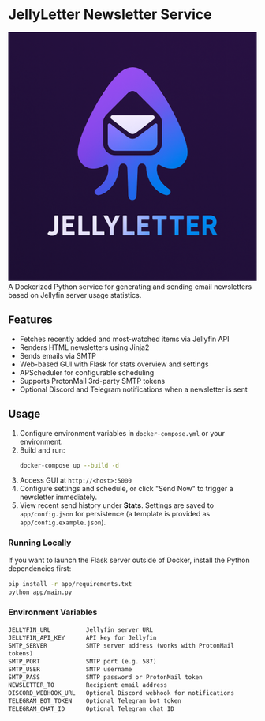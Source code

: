 # JellyLetter Newsletter Service
![Jellyletter Icon](app/static/Jellyletter.png)
A Dockerized Python service for generating and sending email newsletters based on Jellyfin server usage statistics.

## Features

- Fetches recently added and most-watched items via Jellyfin API
- Renders HTML newsletters using Jinja2
- Sends emails via SMTP
- Web-based GUI with Flask for stats overview and settings
- APScheduler for configurable scheduling
- Supports ProtonMail 3rd-party SMTP tokens
- Optional Discord and Telegram notifications when a newsletter is sent

## Usage

1. Configure environment variables in `docker-compose.yml` or your environment.
2. Build and run:
   ```bash
   docker-compose up --build -d
   ```
3. Access GUI at `http://<host>:5000`
4. Configure settings and schedule, or click "Send Now" to trigger a newsletter immediately.
5. View recent send history under **Stats**.
   Settings are saved to `app/config.json` for persistence (a template is
   provided as `app/config.example.json`).

### Running Locally

If you want to launch the Flask server outside of Docker, install the Python dependencies first:

```bash
pip install -r app/requirements.txt
python app/main.py
```

### Environment Variables

```
JELLYFIN_URL          Jellyfin server URL
JELLYFIN_API_KEY      API key for Jellyfin
SMTP_SERVER           SMTP server address (works with ProtonMail tokens)
SMTP_PORT             SMTP port (e.g. 587)
SMTP_USER             SMTP username
SMTP_PASS             SMTP password or ProtonMail token
NEWSLETTER_TO         Recipient email address
DISCORD_WEBHOOK_URL   Optional Discord webhook for notifications
TELEGRAM_BOT_TOKEN    Optional Telegram bot token
TELEGRAM_CHAT_ID      Optional Telegram chat ID
```
